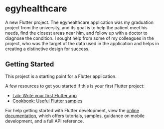 # egyhealthcare

A new Flutter project.
The egyhealthcare application was my graduation project from the university, and its goal is to help the patient meet his needs, find the closest areas near him, and follow up with a doctor to diagnose the condition. I sought help from some of my colleagues in the project, who was the target of the data used in the application and helps in creating a distinctive design for success.

## Getting Started

This project is a starting point for a Flutter application.

A few resources to get you started if this is your first Flutter project:

- [Lab: Write your first Flutter app](https://docs.flutter.dev/get-started/codelab)
- [Cookbook: Useful Flutter samples](https://docs.flutter.dev/cookbook)

For help getting started with Flutter development, view the
[online documentation](https://docs.flutter.dev/), which offers tutorials,
samples, guidance on mobile development, and a full API reference.
